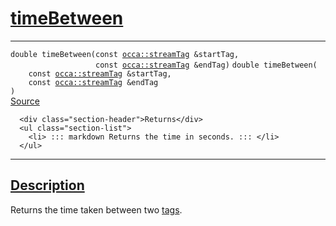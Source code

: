 
<h1 id="time-between">
 <a href="#/api/device/timeBetween" class="anchor">
   <span>timeBetween</span>
  </a>
</h1>

<div class="signature">

<hr>

  <div class="definition-container">
    <div class="definition">
      <code class="desktop-only"><span class="token keyword">double</span> timeBetween(<span class="token keyword">const</span> <a href="#/api/streamTag/">occa::streamTag</a> &amp;startTag,
                   <span class="token keyword">const</span> <a href="#/api/streamTag/">occa::streamTag</a> &amp;endTag)</code>
      <code class="mobile-only"><span class="token keyword">double</span> timeBetween(
    <span class="token keyword">const</span> <a href="#/api/streamTag/">occa::streamTag</a> &amp;startTag,
    <span class="token keyword">const</span> <a href="#/api/streamTag/">occa::streamTag</a> &amp;endTag
)</code>
      <div class="flex-spacing"></div>
      <a href="https://github.com/libocca/occa/blob/7d02eac1/include/occa/core/device.hpp#L436" target="_blank">Source</a>
    </div>
    <div class="description">

      <div class="section-header">Returns</div>
      <ul class="section-list">
        <li> ::: markdown Returns the time in seconds. ::: </li>
      </ul>
</div>
  </div>

  <hr>
</div>


<h2 id="description">
 <a href="#/api/device/timeBetween?id=description" class="anchor">
   <span>Description</span>
  </a>
</h2>

Returns the time taken between two [tags](/api/streamTag/).
